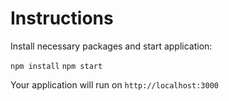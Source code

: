 # Instructions
Install necessary packages and start application:

`npm install`
`npm start`

Your application will run on `http://localhost:3000`
